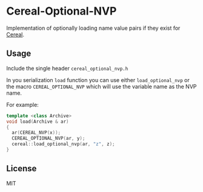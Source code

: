 # Cereal-Optional-NVP
Implementation of optionally loading  name value pairs if they exist for [Cereal](http://uscilab.github.io/cereal/).

## Usage
Include the single header `cereal_optional_nvp.h`

In you serialization `load` function you can use either `load_optional_nvp` or the macro `CEREAL_OPTIONAL_NVP` which will use the variable name as the NVP name.

For example:
```C++
template <class Archive>
void load(Archive & ar)
{
  ar(CEREAL_NVP(x));
  CEREAL_OPTIONAL_NVP(ar, y);
  cereal::load_optional_nvp(ar, "z", z);
}
```

## License
MIT
